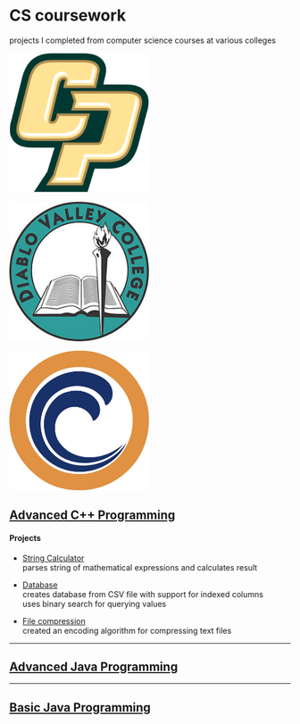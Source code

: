 # CS coursework
projects I completed from computer science courses at various colleges

<a href="http://calpoly.edu" title="Cal Poly"><img src="https://github.com/peterlopez/CS-coursework/blob/master/calpoly.png" width="250" height="250" /></a>

<a href="http://dvc.edu" title="Diablo Valley College"><img src="https://github.com/peterlopez/CS-coursework/blob/master/dvc.jpg" width="250" height="250" /></a>

<a href="http://www.orangecoastcollege.edu" title="Orange Coast College"><img src="https://github.com/peterlopez/CS-coursework/blob/master/occ.jpg" width="250" height="250" /></a>


## [Advanced C++ Programming](https://github.com/peterlopez/CS-coursework/tree/master/COMSC%20165)

#### Projects

- [String Calculator](https://github.com/peterlopez/CS-coursework/tree/master/COMSC%20165/final-project) \
parses string of mathematical expressions and calculates result

- [Database](https://github.com/peterlopez/CS-coursework/tree/master/COMSC%20165/labs/Database) \
creates database from CSV file with support for indexed columns \
uses binary search for querying values

- [File compression](https://github.com/peterlopez/CS-coursework/tree/master/COMSC%20165/labs/Compression) \
created an encoding algorithm for compressing text files

---

## [Advanced Java Programming](https://github.com/peterlopez/CS-coursework/tree/master/CS%20256)

---

## [Basic Java Programming](https://github.com/peterlopez/CS-coursework/tree/master/CPE%20102)
